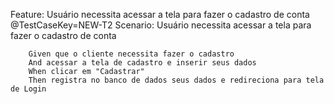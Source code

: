 Feature: Usuário necessita acessar a tela para fazer o cadastro de conta
    @TestCaseKey=NEW-T2
    Scenario: Usuário necessita acessar a tela para fazer o cadastro de conta
        
        Given que o cliente necessita fazer o cadastro
        And acessar a tela de cadastro e inserir seus dados
        When clicar em "Cadastrar"
        Then registra no banco de dados seus dados e redireciona para tela de Login